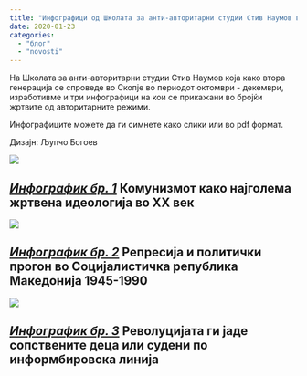 ```yaml
---
title: "Инфографици од Школата за анти-авторитарни студии Стив Наумов во Скопје"
date: 2020-01-23
categories: 
  - "блог"
  - "novosti"
---
```


На Школата за анти-авторитарни студии Стив Наумов која како втора генерација се спроведе во Скопје во периодот октомври - декември, изработивме и три инфографици на кои се прикажани во бројќи жртвите од авторитарните режими.  

Инфографиците можете да ги симнете како слики или во pdf формат.

Дизајн: Љупчо Богоев

![](http://libertaniabackup.local/wp-content/uploads/2020/01/Инфографик-1-WEB-min-640x1024.jpg)

## _[Инфографик бр. 1](http://libertaniabackup.local/wp-content/uploads/2020/01/Infografik-1-Skola-za-antiavtoritarni-studii-Stiv-Naumov.pdf)_ Комунизмот како најголема жртвена идеологија во XX век

![](http://libertaniabackup.local/wp-content/uploads/2020/01/Инфографик-2-WEB-min-640x1024.jpg)

## _[Инфографик бр. 2](http://libertaniabackup.local/wp-content/uploads/2020/01/Infografik-2-Skola-za-antiavtoritarni-studii-Stiv-Naumov.pdf)_ Репресија и политички прогон во Социјалистичка република Македонија 1945-1990

![](http://libertaniabackup.local/wp-content/uploads/2020/01/Инфографик-3-WEB-min-640x1024.jpg)

## _[Инфографик бр. 3](http://libertaniabackup.local/wp-content/uploads/2020/01/Infografik-3-Skola-za-antiavtoritarni-studii-Stiv-Naumov.pdf)_ Револуцијата ги јаде сопствените деца или судени по информбировска линија
